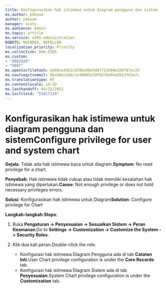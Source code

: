 ```yaml
---
title: Konfigurasikan hak istimewa untuk diagram pengguna dan sistem
ms.author: pebaum
author: pebaum
manager: scotv
ms.audience: Admin
ms.topic: article
ms.service: o365-administration
ROBOTS: NOINDEX, NOFOLLOW
localization_priority: Priority
ms.collection: Adm_O365
ms.custom:
- "9002928"
- "5607"
ms.openlocfilehash: eb88ce45b2cd786e90e5d87713400e150787ec25
ms.sourcegitcommit: 8bc60ec34bc1e40685e3976576e04a2623f63a7c
ms.translationtype: HT
ms.contentlocale: id-ID
ms.lasthandoff: 04/15/2021
ms.locfileid: "51817139"
---
```

# <a name="configure-privilege-for-user-and-system-chart"></a><span data-ttu-id="d5d9b-102">Konfigurasikan hak istimewa untuk diagram pengguna dan sistem</span><span class="sxs-lookup"><span data-stu-id="d5d9b-102">Configure privilege for user and system chart</span></span>

<span data-ttu-id="d5d9b-103">**Gejala**: Tidak ada hak istimewa baca untuk diagram.</span><span class="sxs-lookup"><span data-stu-id="d5d9b-103">**Symptom**: No read privilege for a chart.</span></span>

<span data-ttu-id="d5d9b-104">**Penyebab**: Hak istimewa tidak cukup atau tidak memiliki kesalahan hak istimewa yang diperlukan.</span><span class="sxs-lookup"><span data-stu-id="d5d9b-104">**Cause**: Not enough privilege or does not hold necessary privileges errors.</span></span>

<span data-ttu-id="d5d9b-105">**Solusi**: Konfigurasikan hak istimewa untuk Diagram</span><span class="sxs-lookup"><span data-stu-id="d5d9b-105">**Solution**: Configure privilege for Chart</span></span>

<span data-ttu-id="d5d9b-106">**Langkah-langkah**:</span><span class="sxs-lookup"><span data-stu-id="d5d9b-106">**Steps**:</span></span>

1. <span data-ttu-id="d5d9b-107">Buka **Pengaturan -> Penyesuaian -> Sesuaikan Sistem -> Peran Keamanan**.</span><span class="sxs-lookup"><span data-stu-id="d5d9b-107">Go to **Settings -> Customization -> Customize the System -> Security Roles**.</span></span>

2. <span data-ttu-id="d5d9b-108">Klik dua kali peran.</span><span class="sxs-lookup"><span data-stu-id="d5d9b-108">Double-click the role.</span></span>

    - <span data-ttu-id="d5d9b-109">Konfigurasi hak istimewa Diagram Pengguna ada di tab **Catatan Inti**.</span><span class="sxs-lookup"><span data-stu-id="d5d9b-109">User Chart privilege configuration is under the **Core Records** tab.</span></span>
    - <span data-ttu-id="d5d9b-110">Konfigurasi hak istimewa Diagram Sistem ada di tab **Penyesuaian**.</span><span class="sxs-lookup"><span data-stu-id="d5d9b-110">System Chart privilege configuration is under the **Customization** tab.</span></span>
